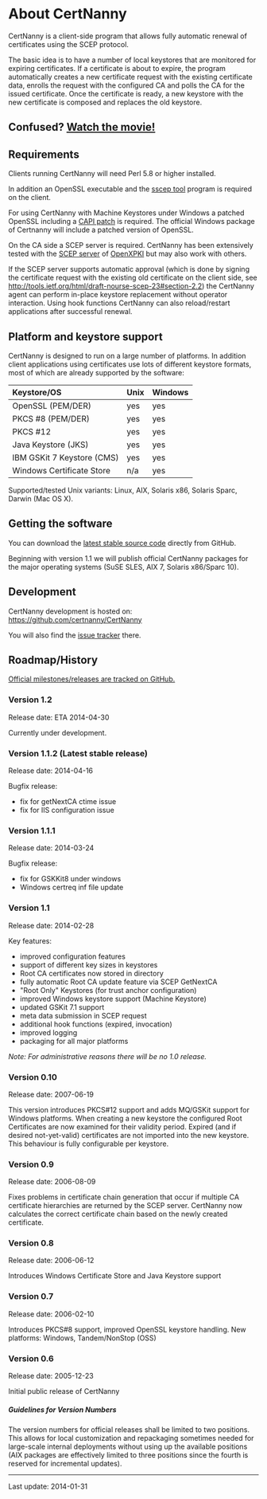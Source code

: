 # About CertNanny

CertNanny is a client-side program that allows fully automatic renewal of certificates using the SCEP protocol.

The basic idea is to have a number of local keystores that are monitored for expiring certificates. If a certificate is about to expire, the program automatically creates a new certificate request with the existing certificate data, enrolls the request with the configured CA and polls the CA for the issued certificate. Once the certificate is ready, a new keystore with the new certificate is composed and replaces the old keystore.

## Confused? [Watch the movie!](https://cynops.de/download/CertNanny-In-Action.mov)

## Requirements

Clients running CertNanny will need Perl 5.8 or higher installed. 

In addition an OpenSSL executable and the [sscep tool](https://github.com/certnanny/sscep) program is required on the client.

For using CertNanny with Machine Keystores under Windows a patched OpenSSL including a [CAPI patch](https://github.com/certnanny/openssl-capi-patch) is required. The official Windows package of Certnanny will include a patched version of OpenSSL.

On the CA side a SCEP server is required. CertNanny has been extensively tested with the [SCEP server](https://openxpki.readthedocs.org/en/latest/reference/configuration/workflows/scep.html) of [OpenXPKI](http://www.openxpki.org/) but may also work with others.

If the SCEP server supports automatic approval (which is done by signing the certificate request with the existing old certificate on the client side, see http://tools.ietf.org/html/draft-nourse-scep-23#section-2.2) the CertNanny agent can perform in-place keystore replacement without operator interaction. Using hook functions CertNanny can also reload/restart applications after successful renewal.

## Platform and keystore support

CertNanny is designed to run on a large number of platforms. In addition client applications using certificates use lots of different keystore formats, most of which are already supported by the software:

Keystore/OS                | Unix   | Windows
:--------------------------|:-------|:--------
OpenSSL (PEM/DER)          | yes    | yes
PKCS #8 (PEM/DER)          | yes    | yes
PKCS #12                   | yes    | yes
Java Keystore (JKS)        | yes    | yes
IBM GSKit 7 Keystore (CMS) | yes    | yes
Windows Certificate Store  | n/a    | yes

Supported/tested Unix variants: Linux, AIX, Solaris x86, Solaris Sparc, Darwin (Mac OS X).

## Getting the software

You can download the [latest stable source code](https://github.com/certnanny/CertNanny/archive/master.zip) directly from GitHub.

Beginning with version 1.1 we will publish official CertNanny packages for the major operating systems (SuSE SLES, AIX 7, Solaris x86/Sparc 10).

## Development

CertNanny development is hosted on: https://github.com/certnanny/CertNanny

You will also find the [issue tracker](https://github.com/certnanny/CertNanny/issues) there.

## Roadmap/History

[Official milestones/releases are tracked on GitHub.](https://github.com/certnanny/CertNanny/issues/milestones)

### Version 1.2

Release date: ETA 2014-04-30

Currently under development.

### Version 1.1.2 **(Latest stable release)** 

Release date: 2014-04-16

Bugfix release:
- fix for getNextCA ctime issue
- fix for IIS configuration issue

### Version 1.1.1

Release date: 2014-03-24

Bugfix release:
- fix for GSKKit8  under windows
- Windows certreq inf file update

### Version 1.1

Release date: 2014-02-28

Key features:
- improved configuration features
- support of different key sizes in keystores
- Root CA certificates now stored in directory
- fully automatic Root CA update feature via SCEP GetNextCA
- "Root Only" Keystores (for trust anchor configuration)
- improved Windows keystore support (Machine Keystore)
- updated GSKit 7.1 support
- meta data submission in SCEP request
- additional hook functions (expired, invocation)
- improved logging
- packaging for all major platforms

*Note: For administrative reasons there will be no 1.0 release.*

### Version 0.10

Release date: 2007-06-19

This version introduces PKCS#12 support and adds MQ/GSKit support for Windows platforms. When creating a new keystore the configured Root Certificates are now examined for their validity period. Expired (and if desired not-yet-valid) certificates are not imported into the new keystore. This behaviour is fully configurable per keystore.

### Version 0.9

Release date: 2006-08-09

Fixes problems in certificate chain generation that occur if multiple CA certificate hierarchies are returned by the SCEP server. CertNanny now calculates the correct certificate chain based on the newly created certificate.

### Version 0.8

Release date: 2006-06-12

Introduces Windows Certificate Store and Java Keystore support

### Version 0.7

Release date: 2006-02-10

Introduces PKCS#8 support, improved OpenSSL keystore handling. New platforms: Windows, Tandem/NonStop (OSS)

### Version 0.6

Release date: 2005-12-23

Initial public release of CertNanny


##### Guidelines for Version Numbers

The version numbers for official releases shall be limited to two positions. This allows for local customization and repackaging sometimes needed for large-scale internal deployments without using up the available positions (AIX packages are effectively limited to three positions since the fourth is reserved for incremental updates).

--------------------
Last update: 2014-01-31
